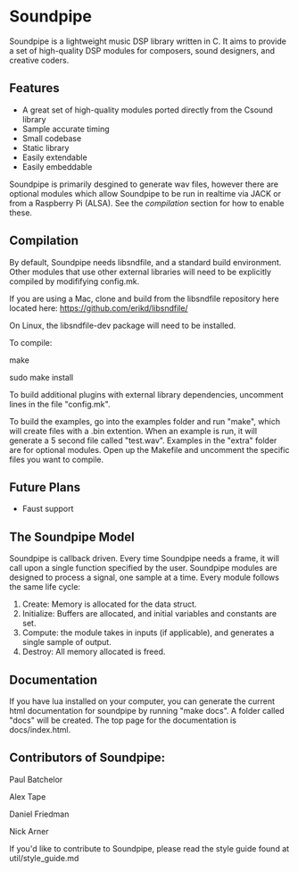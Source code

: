 Soundpipe
=========

Soundpipe is a lightweight music DSP library written in C. It aims to provide
a set of high-quality DSP modules for composers, sound designers,
and creative coders.

Features
---------

- A great set of high-quality modules ported directly from the Csound library
- Sample accurate timing
- Small codebase
- Static library
- Easily extendable
- Easily embeddable

Soundpipe is primarily desgined to generate wav files, however there are
optional modules which allow Soundpipe to be run in realtime via JACK or
from a Raspberry Pi (ALSA). See the *compilation* section for how to enable
these.

Compilation
-----------

By default, Soundpipe needs libsndfile, and a standard build environment. 
Other modules that use other external libraries will need to be explicitly compiled
by modififying config.mk.

If you are using a Mac, clone and build from the libsndfile repository here 
located here: https://github.com/erikd/libsndfile/

On Linux, the libsndfile-dev package will need to be installed.

To compile:

make

sudo make install

To build additional plugins with external library dependencies, uncomment lines
in the file "config.mk".

To build the examples, go into the examples folder and run "make", which will create
files with a .bin extention. When an example is run, it will generate a 
5 second file called "test.wav". Examples in the "extra"
folder are for optional modules. Open up the Makefile and uncomment the
specific files you want to compile.


Future Plans
------------
- Faust support

The Soundpipe Model
-------------------

Soundpipe is callback driven. Every time Soundpipe needs a frame, it will
call upon a single function specified by the user. Soundpipe modules are
designed to process a signal, one sample at a time.  Every module follows the
same life cycle:

1. Create: Memory is allocated for the data struct.
2. Initialize: Buffers are allocated, and initial variables and constants
are set.
3. Compute: the module takes in inputs (if applicable), and generates a
single sample of output.
4. Destroy: All memory allocated is freed.

Documentation
-------------
If you have lua installed on your computer, you can generate the current html
documentation for soundpipe by running "make docs". A folder called "docs"
will be created. The top page for the documentation is docs/index.html.



Contributors of Soundpipe:
--------------------------
Paul Batchelor

Alex Tape

Daniel Friedman

Nick Arner

If you'd like to contribute to Soundpipe, please read the style guide found at
util/style\_guide.md

